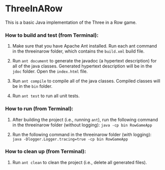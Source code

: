 # ThreeInARow
This is a basic Java implementation of the Three in a Row game.

### How to build and test (from Terminal):

1. Make sure that you have Apache Ant installed. Run each ant command in the threeinarow folder, which contains the `build.xml` build file.

2. Run `ant document` to generate the javadoc (a hypertext description) for all of the java classes. Generated hypertext description will be in the `jdoc` folder. Open the `index.html` file. 

3. Run `ant compile` to compile all of the java classes. Compiled classes will be in the `bin` folder.

4. Run `ant test` to run all unit tests.

### How to run (from Terminal):

1. After building the project (i.e., running `ant`), run the following command in the threeinarow folder (without logging):
   `java -cp bin RowGameApp`

2. Run the following command in the threeinarow folder (with logging):
   `java -Dlogger.Logger.tracing=true -cp bin RowGameApp`

### How to clean up (from Terminal):

1. Run `ant clean` to clean the project (i.e., delete all generated files).
